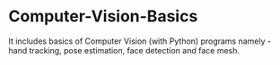 # Computer-Vision-Basics
It includes basics of Computer Vision (with Python) programs namely - hand tracking, pose estimation, face detection and face mesh.
